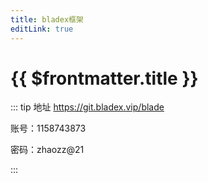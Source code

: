 ```yaml
---
title: bladex框架
editLink: true
---
```


# {{ $frontmatter.title }}

::: tip 地址
https://git.bladex.vip/blade

账号：1158743873

密码：zhaozz@21

:::